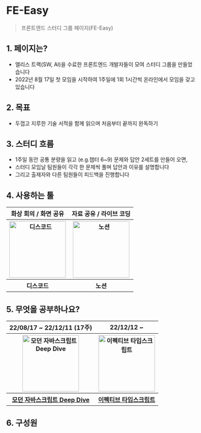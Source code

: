 # FE-Easy
> 프론트엔드 스터디 그룹 페이지(FE-Easy)

## 1. 페이지는?
- 엘리스 트랙(SW, AI)을 수료한 프론트엔드 개발자들이 모여 스터디 그룹을 만들었습니다
- 2022년 8월 17일 첫 모임을 시작하여 1주일에 1회 1시간씩 온라인에서 모임을 갖고 있습니다

## 2. 목표
- 두껍고 지루한 기술 서적을 함께 읽으며 처음부터 끝까지 완독하기

## 3. 스터디 흐름
- 1주일 동안 공통 분량을 읽고 (e.g.챕터 6~9) 문제와 답안 2세트를 만들어 오면,
- 스터디 모임날 팀원들이 각각 한 문제씩 풀며 답안과 이유를 설명합니다
- 그리고 출제자와 다른 팀원들이 피드백을 진행합니다

## 4. 사용하는 툴
<table>
    <tr>
        <th>화상 회의 / 화면 공유</th>
        <th>자료 공유 / 라이브 코딩</th>
    </tr>
    <tr>
        <th>
            <img width="150px" alt="디스코드" src="https://w.namu.la/s/88fedfb02f653aa71c504844280b28931dafee89f47af8bd4e4e153847ee42a1976d7ad8aed06b4028cffaf61d21036c333126128d81602884160a4d4771ccfd7a13e321967d0ae2f46be345a55cbbb70c4f45c88944ea032e85f7e5b8986d555e2d8b1bec1b69bc7e0c75d9077a350a">
        </th>
        <th>
            <img width="150px" alt="노션" src="https://upload.wikimedia.org/wikipedia/commons/thumb/e/e9/Notion-logo.svg/1024px-Notion-logo.svg.png">
        </th>
    </tr>
    <tr>
        <th>디스코드</th>
        <th>노션</th>
    </tr>
</table>

## 5. 무엇을 공부하나요?
<table>
    <tr>
        <th>22/08/17 ~ 22/12/11 (17주)</th>
        <th>22/12/12 ~</th>
    </tr>
    <tr>
        <th>
            <a href="http://www.yes24.com/Product/Goods/92742567">
                <img width="150px" alt="모던 자바스크립트 Deep Dive" src="https://image.yes24.com/goods/92742567/XL">
            </a>
        </th>
        <th>
            <a href="http://www.yes24.com/Product/Goods/102124327">
                <img width="150px" alt="이펙티브 타입스크립트" src="https://image.yes24.com/goods/102124327/XL">
            </a>
        </th>
    </tr>
    <tr>
        <th><a href="https://github.com/FE-Easy/modern-js-deepdive">모던 자바스크립트 Deep Dive</a></th>
        <th><a href="https://github.com/FE-Easy/effective-typescript">이펙티브 타입스크립트</a></th>
    </tr>
</table>

## 6. 구성원
